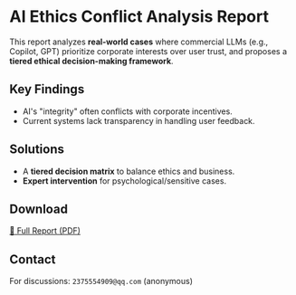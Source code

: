 # AI Ethics Conflict Analysis Report

This report analyzes **real-world cases** where commercial LLMs (e.g., Copilot, GPT) prioritize corporate interests over user trust, and proposes a **tiered ethical decision-making framework**.

## Key Findings
- AI's "integrity" often conflicts with corporate incentives.
- Current systems lack transparency in handling user feedback.

## Solutions
- A **tiered decision matrix** to balance ethics and business.
- **Expert intervention** for psychological/sensitive cases.

## Download
[📄 Full Report (PDF)](AI_Ethics_Conflict_Analysis.pdf)

## Contact
For discussions: `2375554909@qq.com` (anonymous)
